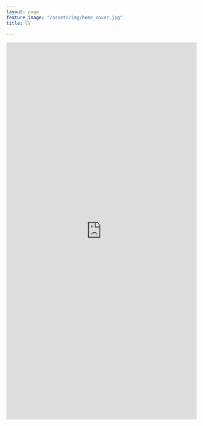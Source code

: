 ```yaml
---
layout: page
feature_image: "/assets/img/home_cover.jpg"
title: CV
  
---
```


<iframe src="https://docs.google.com/gview?url=https://raw.githubusercontent.com/angela-tam/cv/338ba1c826a7cd5c899ea2bb5527aa6ae069264f/resume_angela_tam.pdf&embedded=true" style="width:100%; height:1000px;" frameborder="0"></iframe>
